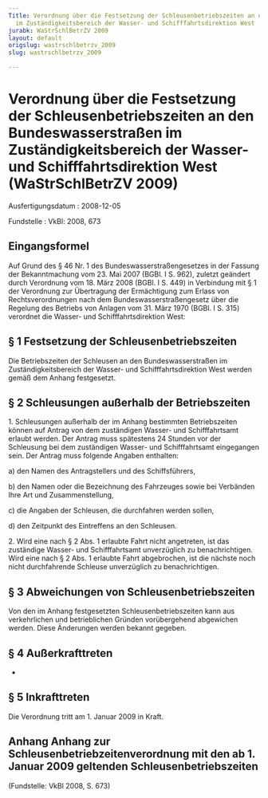 ```yaml
---
Title: Verordnung über die Festsetzung der Schleusenbetriebszeiten an den Bundeswasserstraßen
  im Zuständigkeitsbereich der Wasser- und Schifffahrtsdirektion West
jurabk: WaStrSchlBetrZV 2009
layout: default
origslug: wastrschlbetrzv_2009
slug: wastrschlbetrzv_2009

---
```


# Verordnung über die Festsetzung der Schleusenbetriebszeiten an den Bundeswasserstraßen im Zuständigkeitsbereich der Wasser- und Schifffahrtsdirektion West (WaStrSchlBetrZV 2009)

Ausfertigungsdatum
:   2008-12-05

Fundstelle
:   VkBl: 2008, 673


## Eingangsformel

Auf Grund des § 46 Nr. 1 des Bundeswasserstraßengesetzes in der Fassung der Bekanntmachung vom 23. Mai 2007 (BGBl. I S. 962), zuletzt geändert durch Verordnung vom 18. März 2008 (BGBl. I S. 449) in Verbindung mit § 1 der Verordnung zur Übertragung der Ermächtigung zum Erlass von Rechtsverordnungen nach dem Bundeswasserstraßengesetz über die Regelung des Betriebs von Anlagen vom 31. März 1970 (BGBl. I S. 315) verordnet die Wasser- und Schifffahrtsdirektion West:


## § 1 Festsetzung der Schleusenbetriebszeiten

Die Betriebszeiten der Schleusen an den Bundeswasserstraßen im Zuständigkeitsbereich der Wasser- und Schifffahrtsdirektion West werden gemäß dem Anhang festgesetzt.


## § 2 Schleusungen außerhalb der Betriebszeiten

1\. Schleusungen außerhalb der im Anhang bestimmten Betriebszeiten können auf Antrag von dem zuständigen Wasser- und Schifffahrtsamt erlaubt werden. Der Antrag muss spätestens 24 Stunden vor der Schleusung bei dem zuständigen Wasser- und Schifffahrtsamt eingegangen sein. Der Antrag muss folgende Angaben enthalten:

a)  den Namen des Antragstellers und des Schiffsführers,


b)  den Namen oder die Bezeichnung des Fahrzeuges sowie bei Verbänden Ihre Art und Zusammenstellung,


c)  die Angaben der Schleusen, die durchfahren werden sollen,


d)  den Zeitpunkt des Eintreffens an den Schleusen.




2\. Wird eine nach § 2 Abs. 1 erlaubte Fahrt nicht angetreten, ist das zuständige Wasser- und Schifffahrtsamt unverzüglich zu benachrichtigen. Wird eine nach § 2 Abs. 1 erlaubte Fahrt abgebrochen, ist die nächste noch nicht durchfahrende Schleuse unverzüglich zu benachrichtigen.


## § 3 Abweichungen von Schleusenbetriebszeiten

Von den im Anhang festgesetzten Schleusenbetriebszeiten kann aus verkehrlichen und betrieblichen Gründen vorübergehend abgewichen werden. Diese Änderungen werden bekannt gegeben.


## § 4 Außerkrafttreten

-


## § 5 Inkrafttreten

Die Verordnung tritt am 1. Januar 2009 in Kraft.


## Anhang Anhang zur Schleusenbetriebzeitenverordnung mit den ab 1. Januar 2009 geltenden Schleusenbetriebszeiten

(Fundstelle: VkBl 2008, S. 673)

